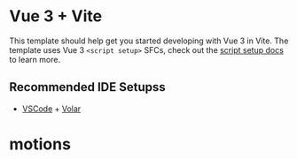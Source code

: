 # Vue 3 + Vite

This template should help get you started developing with Vue 3 in Vite. The template uses Vue 3 `<script setup>` SFCs, check out the [script setup docs](https://v3.vuejs.org/api/sfc-scrssipt-setup.html#sfc-script-setup) to learn more.

## Recommended IDE Setupss

- [VSCode](https://code.visualstudio.com/) + [Volar](https://marketplace.visualstudio.com/items?itemName=johnsoncodehk.volar)
# motions
